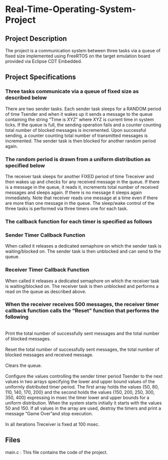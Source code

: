 <h1>Real-Time-Operating-System-Project</h1>
  <h2>Project Description</h2>
    <p>The project is a communication system between three tasks via a queue of fixed size implemented using FreeRTOS on the target emulation board provided via              Eclipse CDT Embedded.
    </p>
  <h2>Project Specifications</h2>
    <h3>Three tasks communicate via a queue of fixed size as described below</h3>
      <p>There are two sender tasks. Each sender task sleeps for a RANDOM period of time Tsender and when it wakes up it sends a message to the queue containing the            string “Time is XYZ” where XYZ is current time in system ticks. If the queue is full, the sending operation fails and a counter counting total number of                blocked  messages is incremented. Upon successful sending, a counter counting total number of transmitted messages is incremented. The sender task is then              blocked for another random period again.
      </p>
      <h3>The random period is drawn from a uniform distribution as specified below</h3>
        <p>The receiver task sleeps for another FIXED period of time Treceiver and then wakes up and checks for any received message in the queue. If there is a                  message in the queue, it reads it, increments total number of received messages and sleeps again. If there is no message it sleeps again immediately. Note              that receiver reads one message at a time even if there are more than one message in the queue. The sleep/wake control of the three tasks is performed via              three timers one for each task.
        </p>
      <h3>The callback function for each timer is specified as follows</h3>
        <h3>Sender Timer Callback Function</h3>
          <p>When called it releases a dedicated semaphore on which the sender task is waiting/blocked on. The sender task is then unblocked and can send to the queue.           </p>
        <h3>Receiver Timer Callback Function</h3>
          <p>When called it releases a dedicated semaphore on which the receiver task is waiting/blocked on. The receiver task is then unblocked and performs a read on              the queue as described above.
          </p>
        <h3>When the receiver receives 500 messages, the receiver timer callback function calls the “Reset” function that performs the following</h3>
          <p>
            <br>Print the total number of successfully sent messages and the total number of blocked messages.</br>
            <br>Reset the total number of successfully sent messages, the total number of blocked messages and received message.</br>
            <br>Clears the queue.</br>
            <br>Configure the values controlling the sender timer period Tsender to the next values in two arrays specifying the lower and upper bound values of the                   uniformly distributed timer period. The first array holds the values {50, 80, 110, 140, 170, 200} and the second holds the values {150, 200, 250, 300,                 350, 400} expressing in msec the timer lower and upper bounds for a uniform distribution. When the system starts initially it starts with the values                   50 and 150. If all values in the array are used, destroy the timers and print a message “Game Over”and stop execution.</br>
            <br>In all iterations Treceiver is fixed at 100 msec.</br>
          </p>
  <h2>Files</h2>
    <p>main.c : This file contains the code of the project.</p>
